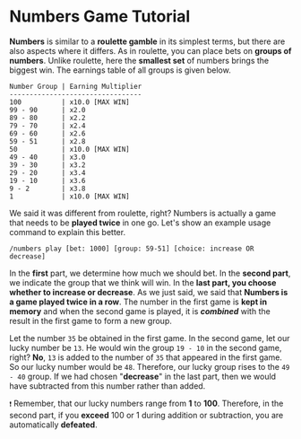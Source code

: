 # Numbers Game Tutorial
**Numbers** is similar to a __roulette gamble__ in its simplest terms, but there are also aspects where it differs. As in roulette, you can place bets on **groups of numbers**. Unlike roulette, here the **smallest set** of numbers brings the biggest win. The earnings table of all groups is given below.
```fix
Number Group | Earning Multiplier
---------------------------------
100          | x10.0 [MAX WIN]
99 - 90      | x2.0
89 - 80      | x2.2
79 - 70      | x2.4
69 - 60      | x2.6
59 - 51      | x2.8
50           | x10.0 [MAX WIN]
49 - 40      | x3.0
39 - 30      | x3.2
29 - 20      | x3.4
19 - 10      | x3.6
9 - 2        | x3.8
1            | x10.0 [MAX WIN]
```
We said it was different from roulette, right? Numbers is actually a game that needs to be **played twice** in one go. Let's show an example usage command to explain this better.

`/numbers play [bet: 1000] [group: 59-51] [choice: increase OR decrease]`

In the **first** part, we determine how much we should bet. In the **second part**, we indicate the group that we think will win. In the **last part, you choose whether to increase or decrease**. As we just said, we said that **Numbers is a game played twice in a row**. The number in the first game is **kept in memory** and when the second game is played, it is *__**combined**__* with the result in the first game to form a new group.

Let the number `35` be obtained in the first game. In the second game, let our lucky number be `13`. He would win the group `19 - 10` in the second game, right? **No**, `13` is added to the number of `35` that appeared in the first game. So our lucky number would be `48`. Therefore, our lucky group rises to the `49 - 40` group. If we had chosen "**decrease**" in the last part, then we would have subtracted from this number rather than added.

`❗` Remember, that our lucky numbers range from **1** to **100**. Therefore, in the second part, if you **exceed** 100 or 1 during addition or subtraction, you are automatically **defeated**.
